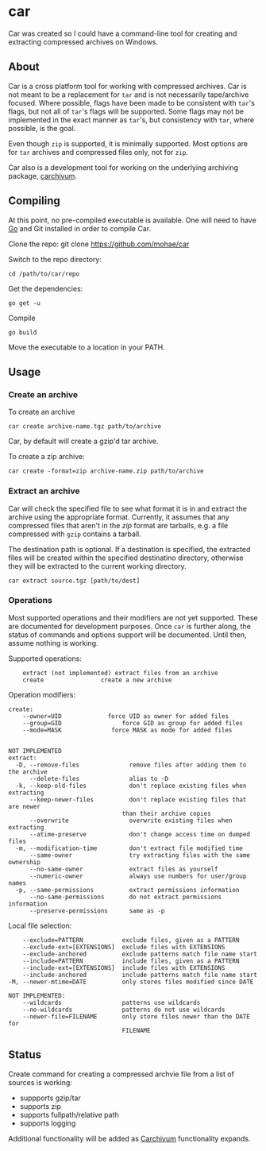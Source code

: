 car
===

Car was created so I could have a command-line tool for creating and extracting compressed archives on Windows.

## About 
Car is a cross platform tool for working with compressed archives. Car is not meant to be a replacement for `tar` and is not necessarily tape/archive focused. Where possible, flags have been made to be consistent with `tar`'s flags, but not all of `tar`'s flags will be supported. Some flags may not be implemented in the exact manner as `tar`'s, but consistency with `tar`, where possible, is the goal.

Even though `zip` is supported, it is minimally supported. Most options are for `tar` archives and compressed files only, not for `zip`.

Car also is a development tool for working on the underlying archiving package, [carchivum](https://github.com/mohae/carchivum).

## Compiling
At this point, no pre-compiled executable is available. One will need to have [Go](https://golang.org) and Git installed in order to compile Car.

Clone the repo:
    git clone https://github.com/mohae/car

Switch to the repo directory:

    cd /path/to/car/repo

Get the dependencies:

    go get -u

Compile

    go build

Move the executable to a location in your PATH.

## Usage
### Create an archive
To create an archive

    car create archive-name.tgz path/to/archive

Car, by default will create a gzip'd tar archive.

To create a zip archive:

    car create -format=zip archive-name.zip path/to/archive

### Extract an archive
Car will check the specified file to see what format it is in and extract the archive using the appropriate format. Currently, it assumes that any compressed files that aren't in the _zip_ format are tarballs, e.g. a file compressed with `gzip` contains a tarball.

The destination path is optional. If a destination is specified, the extracted files will be created within the specified destinatino directory, otherwise they will be extracted to the current working directory.

    car extract source.tgz [path/to/dest] 

### Operations

Most supported operations and their modifiers are not yet supported. These are documented for development purposes. Once `car` is further along, the status of commands and options support will be documented. Until then, assume nothing is working. 

Supported operations:
```
    extract (not implemented) extract files from an archive
    create                create a new archive

```
Operation modifiers:

```
create:
    --owner=UID             force UID as owner for added files
    --group=GID                 force GID as group for added files
    --mode=MASK              force MASK as mode for added files


NOT IMPLEMENTED
extract:
  -D, --remove-files              remove files after adding them to the archive
      --delete-files              alias to -D
  -k, --keep-old-files            don't replace existing files when extracting
      --keep-newer-files          don't replace existing files that are newer
                                than their archive copies
      --overwrite                 overwrite existing files when extracting
      --atime-preserve            don't change access time on dumped files
  -m, --modification-time         don't extract file modified time
      --same-owner                try extracting files with the same ownership
      --no-same-owner             extract files as yourself
      --numeric-owner             always use numbers for user/group names
  -p, --same-permissions          extract permissions information
      --no-same-permissions       do not extract permissions information
      --preserve-permissions      same as -p
```
  
Local file selection:
```
    --exclude=PATTERN           exclude files, given as a PATTERN
    --exclude-ext=[EXTENSIONS]  exclude files with EXTENSIONS
    --exclude-anchored          exclude patterns match file name start
    --include=PATTERN           include files, given as a PATTERN
    --include-ext=[EXTENSIONS]  include files with EXTENSIONS
    --include-anchored          include patterns match file name start
-M, --newer-mtime=DATE          only stores files modified since DATE

NOT IMPLEMENTED:
    --wildcards                 patterns use wildcards
    --no-wildcards              patterns do not use wildcards
    --newer-file=FILENAME       only store files newer than the DATE for
                                FILENAME
```

## Status
Create command for creating a compressed archvie file from a list of sources is working:
  * suppports gzip/tar
  * supports zip
  * supports fullpath/relative path
  * supports logging

Additional functionality will be added as [Carchivum](https://github.com/mohae/carchivum) functionality expands.